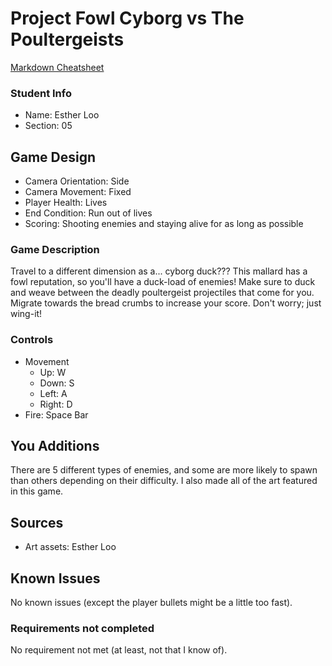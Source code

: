 # Project Fowl Cyborg vs The Poultergeists

[Markdown Cheatsheet](https://github.com/adam-p/markdown-here/wiki/Markdown-Here-Cheatsheet)

### Student Info

-   Name: Esther Loo
-   Section: 05

## Game Design

-   Camera Orientation: Side
-   Camera Movement: Fixed
-   Player Health: Lives
-   End Condition: Run out of lives
-   Scoring: Shooting enemies and staying alive for as long as possible

### Game Description

Travel to a different dimension as a... cyborg duck??? This mallard has a fowl reputation, so you'll have a duck-load of enemies! Make sure to duck and weave between the deadly poultergeist projectiles that come for you. Migrate towards the bread crumbs to increase your score. Don't worry; just wing-it!

### Controls

-   Movement
    -   Up: W
    -   Down: S 
    -   Left: A
    -   Right: D
-   Fire: Space Bar

## You Additions

There are 5 different types of enemies, and some are more likely to spawn than others depending on their difficulty. I also made all of the art featured in this game.

## Sources

- Art assets: Esther Loo

## Known Issues

No known issues (except the player bullets might be a little too fast).

### Requirements not completed

No requirement not met (at least, not that I know of).

